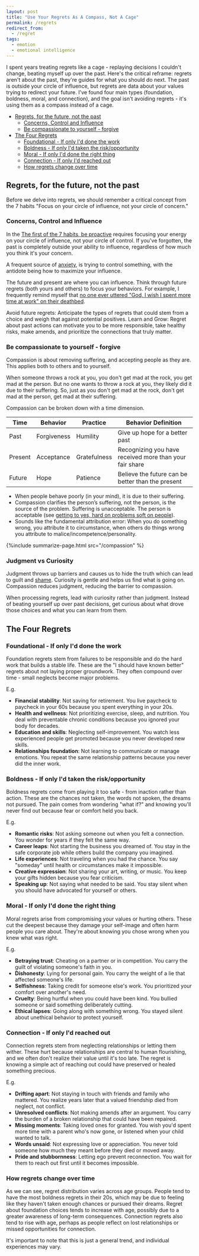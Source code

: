 ```yaml
---
layout: post
title: "Use Your Regrets As A Compass, Not A Cage"
permalink: /regrets
redirect_from:
  - /regret
tags:
  - emotion
  - emotional intelligence
---
```


<script src="https://cdnjs.cloudflare.com/ajax/libs/Chart.js/3.6.2/chart.min.js" integrity="sha512-tMabqarPtykgDtdtSqCL3uLVM0gS1ZkUAVhRFu1vSEFgvB73niFQWJuvviDyBGBH22Lcau4rHB5p2K2T0Xvr6Q==" crossorigin="anonymous" referrerpolicy="no-referrer"></script>
<script src="https://cdn.jsdelivr.net/npm/chartjs-plugin-datalabels@2.0.0"></script>

I spent years treating regrets like a cage - replaying decisions I couldn't change, beating myself up over the past. Here's the critical reframe: regrets aren't about the past, they're guides for what you should do next. The past is outside your circle of influence, but regrets are data about your values trying to redirect your future. I've found four main types (foundation, boldness, moral, and connection), and the goal isn't avoiding regrets - it's using them as a compass instead of a cage.

<!-- prettier-ignore-start -->

<!-- vim-markdown-toc-start -->

- [Regrets, for the future, not the past](#regrets-for-the-future-not-the-past)
    - [Concerns, Control and Influence](#concerns-control-and-influence)
    - [Be compassionate to yourself - forgive](#be-compassionate-to-yourself---forgive)
- [The Four Regrets](#the-four-regrets)
    - [Foundational - If only I'd done the work](#foundational---if-only-id-done-the-work)
    - [Boldness - If only I'd taken the risk/opportunity](#boldness---if-only-id-taken-the-riskopportunity)
    - [Moral - If only I'd done the right thing](#moral---if-only-id-done-the-right-thing)
    - [Connection - If only I'd reached out](#connection---if-only-id-reached-out)
    - [How regrets change over time](#how-regrets-change-over-time)

<!-- vim-markdown-toc-end -->
<!-- prettier-ignore-end -->

## Regrets, for the future, not the past

Before we delve into regrets, we should remember a critical concept from the 7 habits "Focus on your circle of influence, not your circle of concern."

### Concerns, Control and Influence

In the [The first of the 7 habits, be proactive](/7h-c1) requires focusing your energy on your circle of influence, not your circle of control. If you've forgotten, the past is completely outside your ability to influence, regardless of how much you think it's your concern.

A frequent source of [anxiety](/mental-pain), is trying to control something, with the antidote being how to maximize your influence.

The future and present are where you can influence. Think through future regrets (both yours and others) to focus your behaviors. For example, I frequently remind myself that [no one ever uttered "God, I wish I spent more time at work" on their deathbed](/wlb-manifesto).

Avoid future regrets: Anticipate the types of regrets that could stem from a choice and weigh that against potential positives.
Learn and Grow: Regret about past actions can motivate you to be more responsible, take healthy risks, make amends, and prioritize the connections that truly matter.

### Be compassionate to yourself - forgive

Compassion is about removing suffering, and accepting people as they are. This applies both to others and to yourself.

When someone throws a rock at you, you don't get mad at the rock, you get mad at the person. But no one wants to throw a rock at you, they likely did it due to their suffering. So, just as you don't get mad at the rock, don't get mad at the person, get mad at their suffering.

Compassion can be broken down with a time dimension.

| Time    | Behavior    | Practice     | Behavior Definition                                      |
| ------- | ----------- | ------------ | -------------------------------------------------------- |
| Past    | Forgiveness | Humility     | Give up hope for a better past                           |
| Present | Acceptance  | Gratefulness | Recognizing you have received more than your fair share  |
| Future  | Hope        | Patience     | Believe the future can be better than the present        |

- When people behave poorly (in your mind), it is due to their suffering.
- Compassion clarifies the person’s suffering, not the person, is the source of the problem. Suffering is unacceptable. The person is acceptable (see [getting to yes, hard on problems soft on people](/gty)).
- Sounds like the fundamental attribution error: When you do something wrong, you attribute it to circumstance, when others do things wrong you attribute to malice/incompetence/personality.

{%include summarize-page.html src="/compassion" %}

### Judgment vs Curiosity

Judgment throws up barriers and causes us to hide the truth which can lead to guilt and [shame](/shame). Curiosity is gentle and helps us find what is going on. Compassion reduces judgment, reducing the barrier to compassion.

When processing regrets, lead with curiosity rather than judgment. Instead of beating yourself up over past decisions, get curious about what drove those choices and what you can learn from them.

## The Four Regrets

### Foundational - If only I'd done the work

Foundation regrets stem from failures to be responsible and do the hard work that builds a stable life. These are the "I should have known better" regrets about not laying proper groundwork. They often compound over time - small neglects become major problems.

E.g.

- **Financial stability**: Not saving for retirement. You live paycheck to paycheck in your 60s because you spent everything in your 20s.
- **Health and wellness**: Not prioritizing exercise, sleep, and nutrition. You deal with preventable chronic conditions because you ignored your body for decades.
- **Education and skills**: Neglecting self-improvement. You watch less experienced people get promoted because you never developed new skills.
- **Relationships foundation**: Not learning to communicate or manage emotions. You repeat the same relationship patterns because you never did the inner work.

### Boldness - If only I'd taken the risk/opportunity

Boldness regrets come from playing it too safe - from inaction rather than action. These are the chances not taken, the words not spoken, the dreams not pursued. The pain comes from wondering "what if?" and knowing you'll never find out because fear or comfort held you back.

E.g.

- **Romantic risks**: Not asking someone out when you felt a connection. You wonder for years if they felt the same way.
- **Career leaps**: Not starting the business you dreamed of. You stay in the safe corporate job while others build the company you imagined.
- **Life experiences**: Not traveling when you had the chance. You say "someday" until health or circumstances make it impossible.
- **Creative expression**: Not sharing your art, writing, or music. You keep your gifts hidden because you fear criticism.
- **Speaking up**: Not saying what needed to be said. You stay silent when you should have advocated for yourself or others.

### Moral - If only I'd done the right thing

Moral regrets arise from compromising your values or hurting others. These cut the deepest because they damage your self-image and often harm people you care about. They're about knowing you chose wrong when you knew what was right.

E.g.

- **Betraying trust**: Cheating on a partner or in competition. You carry the guilt of violating someone's faith in you.
- **Dishonesty**: Lying for personal gain. You carry the weight of a lie that affected someone's life.
- **Selfishness**: Taking credit for someone else's work. You prioritized your comfort over another's need.
- **Cruelty**: Being hurtful when you could have been kind. You bullied someone or said something deliberately cutting.
- **Ethical lapses**: Going along with something wrong. You stayed silent about unethical behavior to protect yourself.

### Connection - If only I'd reached out

Connection regrets stem from neglecting relationships or letting them wither. These hurt because relationships are central to human flourishing, and we often don't realize their value until it's too late. The regret is knowing a simple act of reaching out could have preserved or healed something precious.

E.g.

- **Drifting apart**: Not staying in touch with friends and family who mattered. You realize years later that a valued friendship died from neglect, not conflict.
- **Unresolved conflicts**: Not making amends after an argument. You carry the burden of a broken relationship that could have been repaired.
- **Missing moments**: Taking loved ones for granted. You wish you'd spent more time with a parent who's now gone, or listened when your child wanted to talk.
- **Words unsaid**: Not expressing love or appreciation. You never told someone how much they meant before they died or moved away.
- **Pride and stubbornness**: Letting ego prevent reconnection. You wait for them to reach out first until it becomes impossible.

### How regrets change over time

As we can see, regret distribution varies across age groups. People tend to have the most boldness regrets in their 20s, which may be due to feeling like they haven't taken enough chances or pursued their dreams. Regret about foundation choices tends to increase with age, possibly due to a greater awareness of long-term consequences. Connection regrets also tend to rise with age, perhaps as people reflect on lost relationships or missed opportunities for connection.

It's important to note that this is just a general trend, and individual experiences may vary.

<canvas id="chart-regrets-over-time"></canvas>

<script>
defer(() => {
  const ctx = "chart-regrets-over-time";

  // Data table - easy to read and edit
  const regretsData = {
    decades: ['20s', '30s', '40s', '50s', '60s', '70s+'],
    regretTypes: {
      Foundational: [15, 20, 25, 20, 15, 10],
      Boldness:     [40, 32, 26, 22, 18, 14],
      Moral:        [25, 20, 20, 28, 33, 38],
      Connection:   [25, 30, 30, 32, 37, 42]
    }
  };

  // Color scheme for each regret type
  const colors = [
    { border: 'rgba(54, 162, 235, 0.8)', bg: 'rgba(54, 162, 235, 0.2)' },  // Blue
    { border: 'rgba(255, 99, 132, 0.8)', bg: 'rgba(255, 99, 132, 0.2)' },  // Red
    { border: 'rgba(255, 206, 86, 0.8)', bg: 'rgba(255, 206, 86, 0.2)' },  // Yellow
    { border: 'rgba(75, 192, 192, 0.8)', bg: 'rgba(75, 192, 192, 0.2)' }   // Teal
  ];

  // Convert to Chart.js dataset format - labels read from data
  const datasets = Object.keys(regretsData.regretTypes).map((regretType, index) => ({
    label: regretType,
    data: regretsData.regretTypes[regretType],
    borderColor: colors[index].border,
    backgroundColor: colors[index].bg,
    tension: 0.4
  }));

  const myChart = new Chart(ctx, {
    type: 'line',
    data: {
      labels: regretsData.decades,
      datasets: datasets
    },
    options: {
      plugins: {
        title: {
          display: true,
          text: 'Regret Distribution by Age'
        },
        legend: {
          display: true
        },
        datalabels: {
          align: 'top',
          font: {
            size: 10
          },
          formatter: function(value) {
            return value + '%';
          }
        }
      },
      scales: {
        y: {
          beginAtZero: true,
          title: {
            display: true,
            text: 'Percentage (%)'
          }
        },
        x: {
          title: {
            display: true,
            text: 'Age Decade'
          }
        }
      },
      elements: {
        point: {
          radius: 4
        }
      }
    }
  });

  console.log(ctx, myChart);
});
</script>
